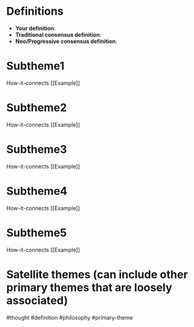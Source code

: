 # Definitions
- **Your definition**:
- **Traditional consensus definition**:
- **Neo/Progressive consensus definition**:

# Subtheme1
How-it-connects
[[Example]]

# Subtheme2
How-it-connects
[[Example]]

# Subtheme3
How-it-connects
[[Example]]

# Subtheme4
How-it-connects
[[Example]]

# Subtheme5
How-it-connects
[[Example]]


# Satellite themes (can include other primary themes that are loosely associated)



#thought #definition #philosophy #primary-theme